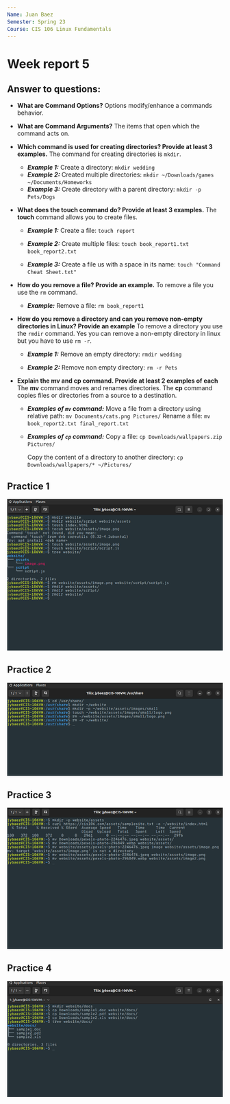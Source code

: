 ```yaml
---
Name: Juan Baez
Semester: Spring 23
Course: CIS 106 Linux Fundamentals
---
```


# Week report 5 

## Answer to questions:


* **What are Command Options?**
Options modify/enhance a commands behavior. 

* **What are Command Arguments?**
The items that open which the command acts on.

* **Which command is used for creating directories? Provide at least 3 examples.**
The command for creating directories is `mkdir`.
  * ***Example 1:***
    Create a directory: `mkdir wedding`
  * ***Example 2:***
    Created multiple directories: `mkdir ~/Downloads/games ~/Documents/Homeworks`
  * ***Example 3:***
    Create directory with a parent directory: `mkdir -p Pets/Dogs`

* **What does the touch command do? Provide at least 3 examples.**
The **touch** command allows you to create files.
  * ***Example 1:***
    Create a file: `touch report`

  * ***Example 2:***
    Create multiple files: `touch book_report1.txt book_report2.txt`

  * ***Example 3:***
    Create a file us with a space in its name: `touch "Command Cheat Sheet.txt"`

* **How do you remove a file? Provide an example.**
To remove a file you use the `rm` command.
  * ***Example:***
    Remove a file: `rm book_report1`

* **How do you remove a directory and can you remove non-empty directories in Linux? Provide an example**
To remove a directory you use the `rmdir` command. Yes you can remove a non-empty directory in linux but you have to use `rm -r`.
  * ***Example 1:***
    Remove an empty directory: `rmdir wedding`

  * ***Example 2:***
    Remove non empty directory: `rm -r Pets`

* **Explain the mv and cp command. Provide at least 2 examples of each**
The **mv** command moves and renames directories. The **cp** command copies files or directories from a source to a destination.
  * ***Examples of `mv` command:***
    Move a file from a directory using relative path: `mv Documents/cats.png Pictures/`
    Rename a file: `mv book_report2.txt final_report.txt`

  * ***Examples of `cp` command:***
    Copy a file: `cp Downloads/wallpapers.zip Pictures/`
    
    Copy the content of a directory to another directory: `cp Downloads/wallpapers/* ~/Pictures/`

## Practice 1
![P1](wr5.1.png)<br>
## Practice 2
![P2](wr5.2.png)<br>
## Practice 3
![P3](wr5.3.png)<br>
## Practice 4
![P4](wr5.4.png)